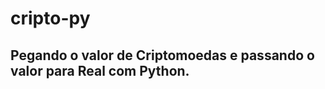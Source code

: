 <h1>cripto-py</h1>

<h2>Pegando o valor de Criptomoedas e passando o valor para Real com Python.</h2>
